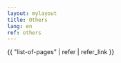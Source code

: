 ```yaml
---
layout: mylayout
title: Others
lang: en
ref: others
---
```


{{ "list-of-pages" | refer | refer_link }}
